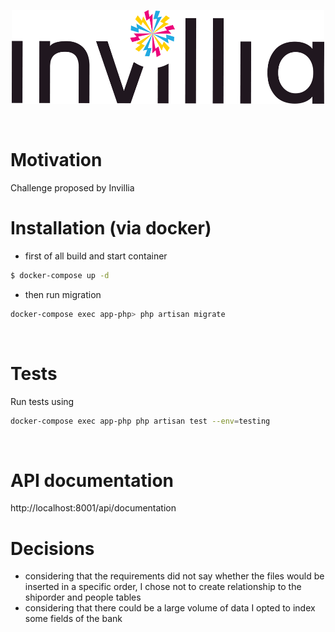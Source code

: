 
<p align="center">
  <img width="500" height="150" src="logo.png">
</p>
<br/>

# Motivation   
Challenge proposed by Invillia
<br/>

# Installation (via docker)

- first of all build and start container   
```sh
$ docker-compose up -d
```

- then run migration   
```sh
docker-compose exec app-php> php artisan migrate
```
<br/>

# Tests
Run tests using
```sh
docker-compose exec app-php php artisan test --env=testing
```
<br/>

# API documentation

http://localhost:8001/api/documentation
<br/>

# Decisions

- considering that the requirements did not say whether the files would be inserted in a specific order, I chose not to create relationship to the shiporder and people tables   
- considering that there could be a large volume of data I opted to index some fields of the bank